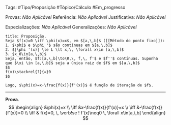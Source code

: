 Tags: #Tipo/Proposição #Tópico/Cálculo #Em_progresso

Provas: _Não Aplicável_
Referência: _Não Aplicável_
Justificativa: _Não Aplicável_

Especializações: _Não Aplicável_
Generalizações: _Não Aplicável_

```ad-question
title: Proposição.
Seja $f(x)=0 \iff \phi(x)=x$, em $[a,\,b]$ ([[Método do ponto fixo]]):
1. $\phi$ e $\phi '$ são contínuas em $[a,\,b]$
2. $|\phi '(x)| \le L \lt x,\, \forall x\in [a,\,b]$
3. $x_0\in[a,\,b]$
Seja, então, $f:[a,\,b]\to\R,\, f,\, f'$ e $f''$ contínuas. Suponha que $\xi \in [a,\,b]$ seja a única raiz de $f$ em $[a,\,b]$
$$
f(x)\stackrel{?}{=}0
$$

Logo, $\phi(x)=x-\frac{f(x)}{f'(x)}$ é função de iteração de $f$.
```

---

**Prova**. 
$$
\begin{align}
&\phi(x)=x
\\ \iff &x-\frac{f(x)}{f'(x)}=x
\\ \iff &-\frac{f(x)}{f'(x)}=0
\\ \iff & f(x)=0, \, \verb!se ! f'(x)\neq0 \, \forall x\in[a,\,b]
\end{align}
$$